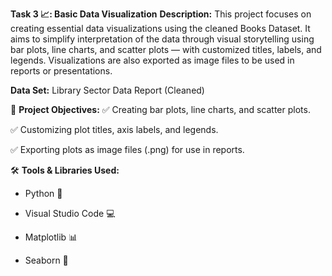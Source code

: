 **Task 3 📈: Basic Data Visualization**
**Description:**
This project focuses on creating essential data visualizations using the cleaned Books Dataset. It aims to simplify interpretation of the data through visual storytelling using bar plots, line charts, and scatter plots — with customized titles, labels, and legends. Visualizations are also exported as image files to be used in reports or presentations.

**Data Set:** Library Sector Data Report (Cleaned)

🚀 **Project Objectives:**
✅ Creating bar plots, line charts, and scatter plots.

✅ Customizing plot titles, axis labels, and legends.

✅ Exporting plots as image files (.png) for use in reports.

🛠 **Tools & Libraries Used:**
- Python 🐍

- Visual Studio Code 💻
  
- Matplotlib 📊

- Seaborn 🎨

